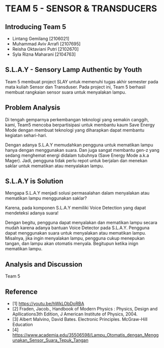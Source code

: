 # TEAM 5 - SENSOR & TRANSDUCERS

## Introducing Team 5
- Lintang Gemilang [2106021]
- Muhammad Aviv Arrafi [2107695]
- Reisha Oktaviani Putri [2102670]
- Syla Rizna Maharani [2104763]

## S.L.A.Y - Sensory Lamp Authentic by Youth
Team 5 membuat project SLAY untuk memenuhi tugas akhir semester pada mata kuliah Sensor dan Transduser. Pada project ini, Team 5 berhasil membuat rangkaian sensor suara untuk menyalakan lampu.

## Problem Analysis
Di tengah gemparnya perkembangan teknologi yang semakin canggih, kami, Team5 mencoba berpartisipasi untuk membantu kaum Save Energy Mode dengan membuat teknologi yang diharapkan dapat membantu kegiatan sehari-hari.

Dengan adanya S.L.A.Y memudahkan pengguna untuk mematikan lampu hanya dengan menggunakan suara. Dan juga sangat membantu gen-z yang sedang menghemat energi didalam tubuhnya (Save Energy Mode a.k.a Mager). Jadi, pengguna tidak perlu repot untuk berjalan dan menekan saklar untuk mematikan atau menyalakan lampu.

## S.L.A.Y is Solution
Mengapa S.L.A.Y menjadi solusi permasalahan dalam menyalakan atau mematikan lampu menggunakan saklar?

Karena, pada komponen S.L.A.Y memiliki Voice Detection yang dapat mendeteksi adanya suara!

Dengan begitu, pengguna dapat menyalakan dan mematikan lampu secara mudah karena adanya bantuan Voice Detector pada S.L.A.Y.
Pengguna dapat menggunakan suara untuk menyalakan atau mematikan lampu.
Misalnya, jika ingin menyalakan lampu, pengguna cukup menepukan tangan, dan lampu akan otomatis menyala. Begitupun ketika inign mematikan lampu.

## Analysis and Discussion
Team 5

## Reference
- [1] https://youtu.be/hWkLObDoRBA
- [2] Fraden, Jacob., Handbook of Modern Physics : Physics, Design and Apllications3th Edition, J American Institute of Physics, 2004.
- [3] Albert Malvino, David Bates. Electronic Principles. McGraw-Hill Education
- [4] https://www.academia.edu/35506598/Lampu_Otomatis_dengan_Menggunakan_Sensor_Suara_Tepuk_Tangan
